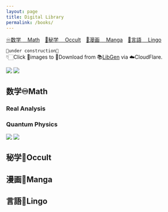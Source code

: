 ```yaml
---
layout: page
title: Digital Library
permalink: /books/
---
```


[<ruby>♾️数学<br>　Math</ruby>](#Math)　[<ruby>🔮秘学<br>　Occult</ruby>](#Occult)　[<ruby>🎎漫画<br>　Manga</ruby>](#Manga)　[<ruby>🦜言語<br>　Lingo</ruby>](#Lingo)

`🚧under construction🚧`   
👇🏻Click 📕images to 🔽Download from 📚[LibGen](https://libgen.is/) via ☁️CloudFlare.

[![](https://i.gr-assets.com/images/S/compressed.photo.goodreads.com/books/1339192336l/292079._SX98_.jpg)](https://cloudflare-ipfs.com/ipfs/bafykbzacediqi6w4w5ve6lgmfs4peujenjig2ifuijgwln3ofdrmsw4wxnfio?filename=Rudin%20Analysis.pdf)
[![](https://i.gr-assets.com/images/S/compressed.photo.goodreads.com/books/1390170172l/18781405._SX98_.jpg)](https://cloudflare-ipfs.com/ipfs/bafykbzacebyakf67srvcqxh2ne5ns3z5cjay4xcz3gclpgkk2mag3nj6yjakk?filename=Lancaster%20Quantum%20Gift.pdf)

## <span id=Math>数学♾️Math</span>

### Real Analysis

### Quantum Physics

[![](https://i.gr-assets.com/images/S/compressed.photo.goodreads.com/books/1531832677l/37953277._SX98_.jpg)](https://cloudflare-ipfs.com/ipfs/bafykbzacebxsnmgi4tshxvu7vtgi76jsgrxn4vetszrka23jux2xnm4zbctdu?filename=Griffiths%20Quantum.pdf)
[![](https://i.gr-assets.com/images/S/compressed.photo.goodreads.com/books/1390170172l/18781405._SX98_.jpg)](https://cloudflare-ipfs.com/ipfs/bafykbzacebyakf67srvcqxh2ne5ns3z5cjay4xcz3gclpgkk2mag3nj6yjakk?filename=Lancaster%20Quantum%20Gift.pdf)

## <span id=Occult>秘学🔮Occult</span>

## <span id=Manga>漫画🎎Manga</span>

## <span id=Lingo>言語🦜Lingo</span>
